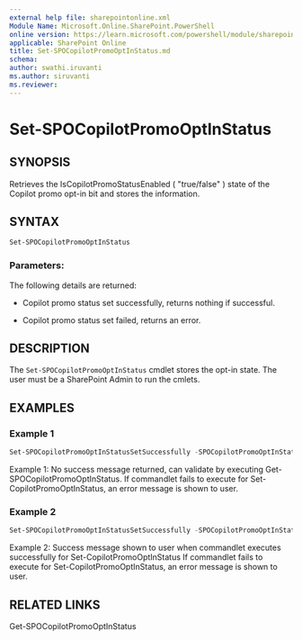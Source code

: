 ```yaml
---
external help file: sharepointonline.xml
Module Name: Microsoft.Online.SharePoint.PowerShell
online version: https://learn.microsoft.com/powershell/module/sharepoint-online/Set-SPOCopilotPromoOptInStatus
applicable: SharePoint Online
title: Set-SPOCopilotPromoOptInStatus.md
schema: 
author: swathi.iruvanti
ms.author: siruvanti
ms.reviewer:
---
```

# Set-SPOCopilotPromoOptInStatus

## SYNOPSIS

Retrieves the IsCopilotPromoStatusEnabled ( "true/false" ) state of the Copilot promo opt-in bit and stores the information.

## SYNTAX
```powershell
Set-SPOCopilotPromoOptInStatus
```

### Parameters:

The following details are returned:

- Copilot promo status set successfully, returns nothing if successful. 

- Copilot promo status set failed, returns an error. 

## DESCRIPTION

The `Set-SPOCopilotPromoOptInStatus` cmdlet stores the opt-in state. The user must be a SharePoint Admin to run the cmlets.


## EXAMPLES

### Example 1

```powershell
Set-SPOCopilotPromoOptInStatusSetSuccessfully -SPOCopilotPromoOptInStatusEnabled true
```

Example 1: No success message returned, can validate by executing Get-SPOCopilotPromoOptInStatus.
If commandlet fails to execute for Set-CopilotPromoOptInStatus, an error message is shown to user.

### Example 2

```powershell
Set-SPOCopilotPromoOptInStatusSetSuccessfully -SPOCopilotPromoOptInStatusDisabled false
```

Example 2: Success message shown to user when commandlet executes successfully for Set-CopilotPromoOptInStatus
If commandlet fails to execute for Set-CopilotPromoOptInStatus, an error message is shown to user.


## RELATED LINKS

Get-SPOCopilotPromoOptInStatus
